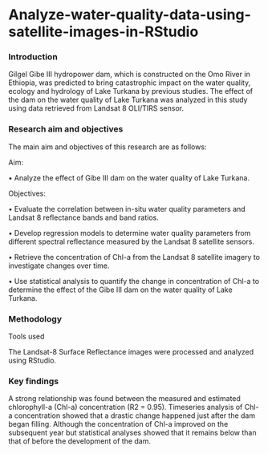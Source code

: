 # Analyze-water-quality-data-using-satellite-images-in-RStudio

### Introduction
Gilgel Gibe III hydropower dam, which is constructed on the Omo River in Ethiopia, was 
predicted to bring catastrophic impact on the water quality, ecology and hydrology of Lake
Turkana by previous studies. The effect of the dam on the water quality of Lake Turkana was
analyzed in this study using data retrieved from Landsat 8 OLI/TIRS sensor.

### Research aim and objectives
The main aim and objectives of this research are as follows:

Aim:

• Analyze the effect of Gibe III dam on the water quality of Lake Turkana.

Objectives:

• Evaluate the correlation between in-situ water quality parameters and Landsat 8
reflectance bands and band ratios.

• Develop regression models to determine water quality parameters from different
spectral reflectance measured by the Landsat 8 satellite sensors.

• Retrieve the concentration of Chl-a from the Landsat 8 satellite imagery to investigate
changes over time.

• Use statistical analysis to quantify the change in concentration of Chl-a to determine
the effect of the Gibe III dam on the water quality of Lake Turkana.

### Methodology
Tools used

The Landsat-8 Surface Reflectance images were processed and analyzed using RStudio.

### Key findings
A strong relationship was found between the measured and estimated chlorophyll-a (Chl-a)
concentration (R2 = 0.95). Timeseries analysis of Chl-a concentration showed that a drastic
change happened just after the dam began filling. Although the concentration of Chl-a
improved on the subsequent year but statistical analyses showed that it remains below than
that of before the development of the dam.
